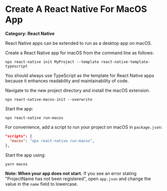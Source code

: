 # Create A React Native For MacOS App

__Category: React Native__

React Native apps can be extended to run as a desktop app on macOS.


Create a React Native app for macOS from the command line as follows:

```shell
npx react-native init MyProject --template react-native-template-typescript
```

You should always use TypeScript as the template for React Native apps because it enhances readability and maintainability of code.

Navigate to the new project directory and install the macOS extension.

```shell
npx react-native-macos-init --overwrite
```

Start the app:

```shell
npx react-native run-macos
```

For convenience, add a script to run your project on macOS in `package.json`:

```json
"scripts": {
  "macos": "npx react-native run-macos",
},
```

Start the app using:

```shell
yarn macos
```

__Note: When your app does not start.__ If you see an error stating "ProjectName has not been registered", open `app.json` and change the value in the `name` field to lowercase.
